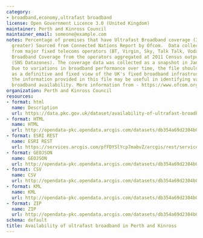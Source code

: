 ```yaml
---
category:
- broadband,economy,ultrafast broadband
license: Open Government Licence 3.0 (United Kingdom)
maintainer: Perth and Kinross Council
maintainer_email: someone@example.com
notes: Percentage of premises that have Ultrafast Broadband coverage (300Mbit/s or
  greater) Sourced from Connected Nations Report by Ofcom.  Data collected and analysed
  from major fixed telecoms operators (BT, Virgin, Sky, Talk Talk, Vodafone and KCOM).  Contains
  Broadband Coverage from the operators aggregated at 2011 Census output area level
  (SNS Datazones). The coverage data was collected as a snapshot in January 2018.
  Due to variations in broadband performance over time, the file should not be regarded
  as a definitive and fixed view of the UK's fixed broadband infrastructure. However,
  the information provided in this file may be useful in identifying variations in
  broadband availability. More information from - https://www.ofcom.org.uk/research-and-data/multi-sector-research/infrastructure-research/connected-nations-update-spring-2018
organization: Perth and Kinross Council
resources:
- format: html
  name: Description
  url: https://data.pkc.gov.uk/dataset/availability-of-ultrafast-broadband-in-pkc
- format: HTML
  name: HTML
  url: http://opendata-pkc.opendata.arcgis.com/datasets/db354a69d2304b0a8b75cca71c316286_0
- format: ESRI REST
  name: ESRI REST
  url: https://services.arcgis.com/pfFDYSlYcp7mabvZ/arcgis/rest/services/UltrafastBroadband/FeatureServer/0
- format: GEOJSON
  name: GEOJSON
  url: http://opendata-pkc.opendata.arcgis.com/datasets/db354a69d2304b0a8b75cca71c316286_0.geojson
- format: CSV
  name: CSV
  url: http://opendata-pkc.opendata.arcgis.com/datasets/db354a69d2304b0a8b75cca71c316286_0.csv
- format: KML
  name: KML
  url: http://opendata-pkc.opendata.arcgis.com/datasets/db354a69d2304b0a8b75cca71c316286_0.kml
- format: ZIP
  name: ZIP
  url: http://opendata-pkc.opendata.arcgis.com/datasets/db354a69d2304b0a8b75cca71c316286_0.zip
schema: default
title: Availability of ultrafast broadband in Perth and Kinross
---
```

